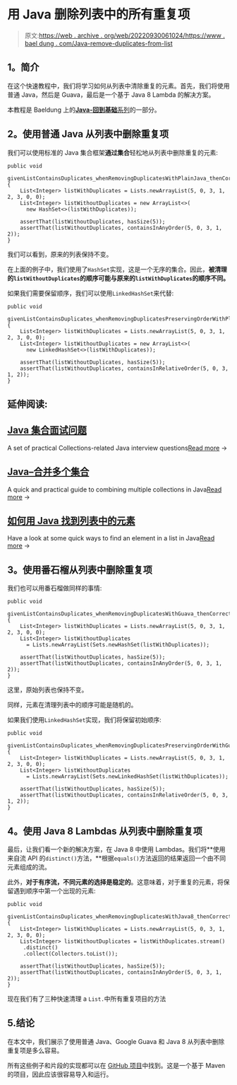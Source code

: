 # 用 Java 删除列表中的所有重复项

> 原文:[https://web . archive . org/web/20220930061024/https://www . bael dung . com/Java-remove-duplicates-from-list](https://web.archive.org/web/20220930061024/https://www.baeldung.com/java-remove-duplicates-from-list)

## **1。简介**

在这个快速教程中，我们将学习如何从列表中清除重复的元素。首先，我们将使用普通 Java，然后是 Guava，最后是一个基于 Java 8 Lambda 的解决方案。

本教程是 Baeldung 上的[**Java-回到基础**系列](/web/20220626202510/https://www.baeldung.com/java-tutorial "The Java Guide on IO and Collections")的一部分。

## **2。使用普通 Java 从列表中删除重复项**

我们可以使用标准的 Java 集合框架**通过集合**轻松地从列表中删除重复的元素:

```
public void 
  givenListContainsDuplicates_whenRemovingDuplicatesWithPlainJava_thenCorrect() {
    List<Integer> listWithDuplicates = Lists.newArrayList(5, 0, 3, 1, 2, 3, 0, 0);
    List<Integer> listWithoutDuplicates = new ArrayList<>(
      new HashSet<>(listWithDuplicates));

    assertThat(listWithoutDuplicates, hasSize(5));
    assertThat(listWithoutDuplicates, containsInAnyOrder(5, 0, 3, 1, 2));
}
```

我们可以看到，原来的列表保持不变。

在上面的例子中，我们使用了`HashSet`实现，这是一个无序的集合。因此，**被清理的`listWithoutDuplicates`的顺序可能与原来的`listWithDuplicates`的顺序不同。**

如果我们需要保留顺序，我们可以使用`LinkedHashSet`来代替:

```
public void 
  givenListContainsDuplicates_whenRemovingDuplicatesPreservingOrderWithPlainJava_thenCorrect() {
    List<Integer> listWithDuplicates = Lists.newArrayList(5, 0, 3, 1, 2, 3, 0, 0);
    List<Integer> listWithoutDuplicates = new ArrayList<>(
      new LinkedHashSet<>(listWithDuplicates));

    assertThat(listWithoutDuplicates, hasSize(5));
    assertThat(listWithoutDuplicates, containsInRelativeOrder(5, 0, 3, 1, 2));
}
```

## 延伸阅读:

## [Java 集合面试问题](/web/20220626202510/https://www.baeldung.com/java-collections-interview-questions)

A set of practical Collections-related Java interview questions[Read more](/web/20220626202510/https://www.baeldung.com/java-collections-interview-questions) →

## [Java–合并多个集合](/web/20220626202510/https://www.baeldung.com/java-combine-multiple-collections)

A quick and practical guide to combining multiple collections in Java[Read more](/web/20220626202510/https://www.baeldung.com/java-combine-multiple-collections) →

## [如何用 Java 找到列表中的元素](/web/20220626202510/https://www.baeldung.com/find-list-element-java)

Have a look at some quick ways to find an element in a list in Java[Read more](/web/20220626202510/https://www.baeldung.com/find-list-element-java) →

## **3。使用番石榴**从列表中删除重复项

我们也可以用番石榴做同样的事情:

```
public void 
  givenListContainsDuplicates_whenRemovingDuplicatesWithGuava_thenCorrect() {
    List<Integer> listWithDuplicates = Lists.newArrayList(5, 0, 3, 1, 2, 3, 0, 0);
    List<Integer> listWithoutDuplicates 
      = Lists.newArrayList(Sets.newHashSet(listWithDuplicates));

    assertThat(listWithoutDuplicates, hasSize(5));
    assertThat(listWithoutDuplicates, containsInAnyOrder(5, 0, 3, 1, 2));
}
```

这里，原始列表也保持不变。

同样，元素在清理列表中的顺序可能是随机的。

如果我们使用`LinkedHashSet`实现，我们将保留初始顺序:

```
public void 
  givenListContainsDuplicates_whenRemovingDuplicatesPreservingOrderWithGuava_thenCorrect() {
    List<Integer> listWithDuplicates = Lists.newArrayList(5, 0, 3, 1, 2, 3, 0, 0);
    List<Integer> listWithoutDuplicates 
      = Lists.newArrayList(Sets.newLinkedHashSet(listWithDuplicates));

    assertThat(listWithoutDuplicates, hasSize(5));
    assertThat(listWithoutDuplicates, containsInRelativeOrder(5, 0, 3, 1, 2));
}
```

## **4。使用 Java 8 Lambdas** 从列表中删除重复项

最后，让我们看一个新的解决方案，在 Java 8 中使用 Lambdas。我们将**使用来自流 API 的`distinct()`方法，**根据`equals()`方法返回的结果返回一个由不同元素组成的流。

此外，**对于有序流，不同元素的选择是稳定的**。这意味着，对于重复的元素，将保留遇到顺序中第一个出现的元素:

```
public void 
  givenListContainsDuplicates_whenRemovingDuplicatesWithJava8_thenCorrect() {
    List<Integer> listWithDuplicates = Lists.newArrayList(5, 0, 3, 1, 2, 3, 0, 0);
    List<Integer> listWithoutDuplicates = listWithDuplicates.stream()
     .distinct()
     .collect(Collectors.toList());

    assertThat(listWithoutDuplicates, hasSize(5));
    assertThat(listWithoutDuplicates, containsInAnyOrder(5, 0, 3, 1, 2));
}
```

现在我们有了三种快速清理 a `List.`中所有重复项目的方法

## 5.结论

在本文中，我们展示了使用普通 Java、Google Guava 和 Java 8 从列表中删除重复项是多么容易。

所有这些例子和片段的实现都可以在 [GitHub 项目](https://web.archive.org/web/20220626202510/https://github.com/eugenp/tutorials/tree/master/core-java-modules/core-java-collections-list)中找到。这是一个基于 Maven 的项目，因此应该很容易导入和运行。